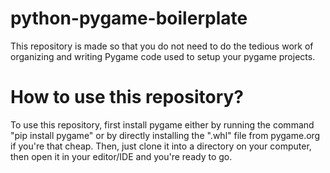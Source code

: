 # python-pygame-boilerplate
This repository is made so that you do not need to do the tedious work of organizing and writing Pygame code used to setup your pygame projects.

# How to use this repository?
To use this repository, first install pygame either by running the command "pip install pygame" or by directly installing the ".whl" file from pygame.org if you're that cheap. Then, just clone it into a directory on your computer, then open it in your editor/IDE and you're ready to go.
